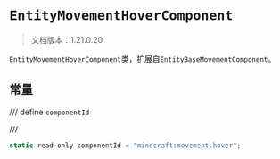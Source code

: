 # `EntityMovementHoverComponent`

> 文档版本：1.21.0.20

`EntityMovementHoverComponent`类，扩展自`EntityBaseMovementComponent`。

## 常量

/// define
`componentId`


///

```js
static read-only componentId = "minecraft:movement.hover";
```

